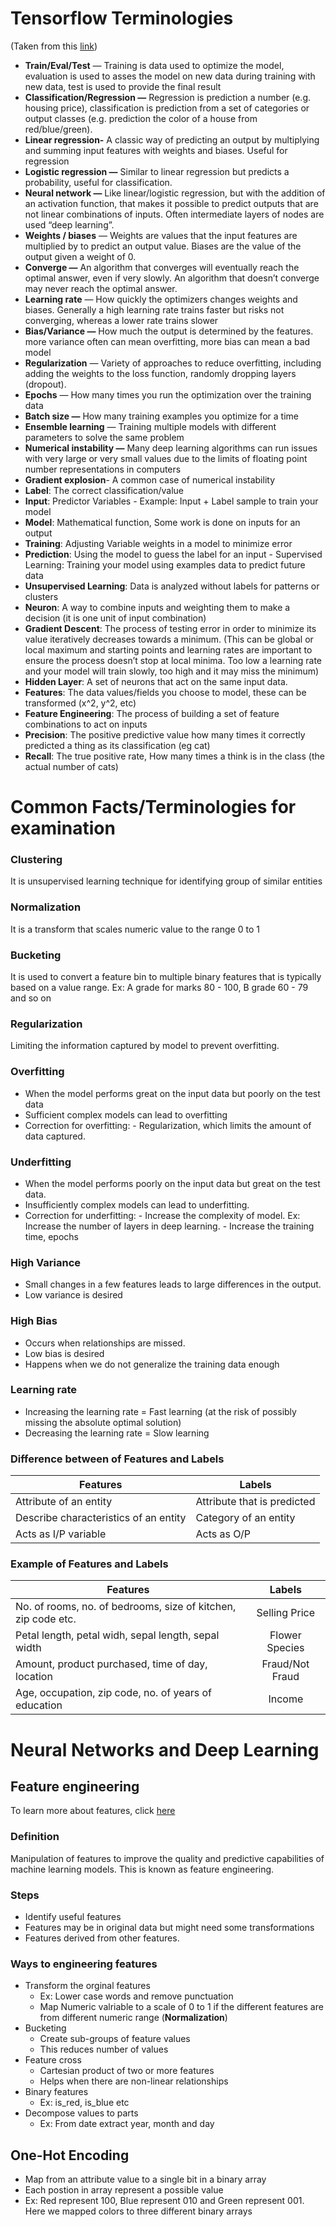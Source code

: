 # Tensorflow Terminologies
(Taken from this [link](https://medium.com/google-cloud/a-tensorflow-glossary-cheat-sheet-382583b22932))
-   **Train/Eval/Test** — Training is data used to optimize the model, evaluation is used to asses the model on new data during training with new data, test is used to provide the final result
-   **Classification/Regression —** Regression is prediction a number (e.g. housing price), classification is prediction from a set of categories or output classes (e.g. prediction the color of a house from red/blue/green).
-   **Linear regression-** A classic way of predicting an output by multiplying and summing input features with weights and biases. Useful for regression
-   **Logistic regression —** Similar to linear regression but predicts a probability, useful for classification.
-   **Neural network —** Like linear/logistic regression, but with the addition of an activation function, that makes it possible to predict outputs that are not linear combinations of inputs. Often intermediate layers of nodes are used “deep learning”.
-   **Weights / biases** — Weights are values that the input features are multiplied by to predict an output value. Biases are the value of the output given a weight of 0.
-   **Converge —** An algorithm that converges will eventually reach the optimal answer, even if very slowly. An algorithm that doesn’t converge may never reach the optimal answer.
-   **Learning rate**  — How quickly the optimizers changes weights and biases. Generally a high learning rate trains faster but risks not converging, whereas a lower rate trains slower
-   **Bias/Variance —** How much the output is determined by the features. more variance often can mean overfitting, more bias can mean a bad model
-   **Regularization**  — Variety of approaches to reduce overfitting, including adding the weights to the loss function, randomly dropping layers (dropout).
-   **Epochs** — How many times you run the optimization over the training data
-   **Batch size —** How many training examples you optimize for a time
-   **Ensemble learning** — Training multiple models with different parameters to solve the same problem
-   **Numerical instability —** Many deep learning algorithms can run issues with very large or very small values due to the limits of floating point number representations in computers
-   **Gradient explosion**- A common case of numerical instability
- **Label**: The correct classification/value
- **Input**: Predictor Variables - Example: Input + Label sample to train your model
- **Model**: Mathematical function, Some work is done on inputs for an output
- **Training**: Adjusting Variable weights in a model to minimize error
- **Prediction**: Using the model to guess the label for an input - Supervised Learning: Training your model using examples data to predict future data
- **Unsupervised Learning**: Data is analyzed without labels for patterns or clusters
- **Neuron**: A way to combine inputs and weighting them to make a decision (it is one unit of input combination)
- **Gradient Descent**: The process of testing error in order to minimize its value iteratively decreases towards a minimum. (This can be global or local maximum and starting points and learning rates are important to ensure the process doesn’t stop at local minima. Too low a learning rate and your model will train slowly, too high and it may miss the minimum)
- **Hidden Layer**: A set of neurons that act on the same input data.
- **Features**: The data values/fields you choose to model, these can be transformed (x^2, y^2, etc)
- **Feature Engineering**: The process of building a set of feature combinations to act on inputs
- **Precision**: The positive predictive value how many times it correctly predicted a thing as its classification (eg cat)
- **Recall**: The true positive rate, How many times a think is in the class (the actual number of cats)

# Common Facts/Terminologies for examination

### Clustering
It is unsupervised learning technique for identifying group of similar entities

### Normalization
It is a transform that scales numeric value to the range 0 to 1

### Bucketing
It is used to convert a feature bin to multiple binary features that is typically based on a value range.
Ex: A grade for marks 80 - 100, B grade 60 - 79 and so on

### Regularization
Limiting the information captured by model to prevent overfitting.

### Overfitting
- When the model performs great on the input data but poorly on the test data
- Sufficient complex models can lead to overfitting
- Correction for overfitting: 
        - Regularization, which limits the amount of data captured.

### Underfitting
- When the model performs poorly on the input data but great on the test data. 
- Insufficiently complex models can lead to underfitting.
- Correction for underfitting: 
        - Increase the complexity of model. Ex: Increase the number of layers in deep learning.
        - Increase the training time, epochs

### High Variance
 - Small changes in a few features leads to large differences in the output.
 - Low variance is desired

### High Bias
- Occurs when relationships are missed.
- Low bias is desired
- Happens when we do not generalize the training data enough 

### Learning rate
- Increasing the learning rate = Fast learning (at the risk of possibly missing the absolute optimal solution)
- Decreasing the learning rate = Slow learning

### Difference between of Features and Labels
|Features|Labels|
|--|--|
|Attribute of an entity|Attribute that is predicted|
|Describe characteristics of an entity|Category of an entity|
|Acts as I/P variable|Acts as O/P|

### Example of Features and Labels
|Features|Labels|
|--|:-:|
|No. of rooms, no. of bedrooms, size of kitchen, zip code etc.|Selling Price|
|Petal length, petal widh, sepal length, sepal width|Flower Species|
|Amount, product purchased, time of day, location|Fraud/Not Fraud|
|Age, occupation, zip code, no. of years of education|Income|


# Neural Networks and Deep Learning

## Feature engineering
To learn more about features, click [here](https://github.com/singhgautam7/GCP-PDE-preparation---GRS/blob/main/study_material/others/ai_ml_terminologies.md)
### Definition
Manipulation of features to improve the quality and predictive capabilities of machine learning models. This is known as feature engineering.
### Steps
- Identify useful features
- Features may be in original data but might need some transformations
- Features derived from other features.
### Ways to engineering features
- Transform the orginal features
	- Ex: Lower case words and remove punctuation
	- Map Numeric valriable to a scale of 0 to 1 if the different features are from different numeric range (**Normalization**)
- Bucketing
	- Create sub-groups of feature values
	- This reduces number of values
- Feature cross	
	- Cartesian product of two or more features
	- Helps when there are non-linear relationships
- Binary features
	- Ex: is_red, is_blue etc
- Decompose values to parts
	- Ex: From date extract year, month and day

## One-Hot Encoding
- Map from an attribute value to a single bit in a binary array
- Each postion in array represent a possible value
- Ex: Red represent 100, Blue represent 010 and Green represent 001. Here we mapped colors to three different binary arrays
